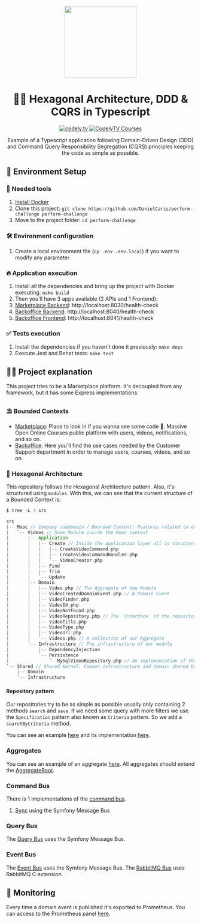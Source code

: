 <p align="center">
  <a href="http://codely.tv">
    <img src="http://codely.tv/wp-content/uploads/2016/05/cropped-logo-codelyTV.png" width="192px" height="192px"/>
  </a>
</p>

<h1 align="center">
  🐘🎯 Hexagonal Architecture, DDD & CQRS in Typescript
</h1>

<p align="center">
    <a href="https://github.com/CodelyTV"><img src="https://img.shields.io/badge/CodelyTV-OS-green.svg?style=flat-square" alt="codely.tv"/></a>
    <a href="http://pro.codely.tv"><img src="https://img.shields.io/badge/CodelyTV-PRO-black.svg?style=flat-square" alt="CodelyTV Courses"/></a>
</p>

<p align="center">
  Example of a Typescript application following Domain-Driven Design (DDD) and
  Command Query Responsibility Segregation (CQRS) principles keeping the code as simple as possible.

</p>

## 🚀 Environment Setup

### 🐳 Needed tools

1. [Install Docker](https://www.docker.com/get-started)
2. Clone this project: `git clone https://github.com/DanielCaris/perform-challenge perform-challenge`
3. Move to the project folder: `cd perform-challenge`

### 🛠️ Environment configuration

1. Create a local environment file (`cp .env .env.local`) if you want to modify any parameter

### 🔥 Application execution

1. Install all the dependencies and bring up the project with Docker executing: `make build`
2. Then you'll have 3 apps available (2 APIs and 1 Frontend):
  1. [Marketplace Backend](src/apps/marketplace/backend): http://localhost:8030/health-check
  2. [Backoffice Backend](src/apps/backoffice/backend): http://localhost:8040/health-check
  3. [Backoffice Frontend](src/apps/backoffice/frontend): http://localhost:8041/health-check

### ✅ Tests execution

1. Install the dependencies if you haven't done it previously: `make deps`
2. Execute Jest and Behat tests: `make test`

## 👩‍💻 Project explanation

This project tries to be a Marketplace platform. It's decoupled from any framework, but it has
some Express implementations.

### ⛱️ Bounded Contexts

* [Marketplace](src/Contexts/Marketplace): Place to look in if you wanna see some code 🙂. Massive Open Online Courses public platform with users, videos, notifications, and so on.
* [Backoffice](src/Contexts/Backoffice): Here you'll find the use cases needed by the Customer Support department in order to manage users, courses, videos, and so on.

### 🎯 Hexagonal Architecture

This repository follows the Hexagonal Architecture pattern. Also, it's structured using `modules`.
With this, we can see that the current structure of a Bounded Context is:

```scala
$ tree -L 4 src

src
|-- Mooc // Company subdomain / Bounded Context: Features related to one of the company business lines / products
|   `-- Videos // Some Module inside the Mooc context
|       |-- Application
|       |   |-- Create // Inside the application layer all is structured by actions
|       |   |   |-- CreateVideoCommand.php
|       |   |   |-- CreateVideoCommandHandler.php
|       |   |   `-- VideoCreator.php
|       |   |-- Find
|       |   |-- Trim
|       |   `-- Update
|       |-- Domain
|       |   |-- Video.php // The Aggregate of the Module
|       |   |-- VideoCreatedDomainEvent.php // A Domain Event
|       |   |-- VideoFinder.php
|       |   |-- VideoId.php
|       |   |-- VideoNotFound.php
|       |   |-- VideoRepository.php // The `Interface` of the repository is inside Domain
|       |   |-- VideoTitle.php
|       |   |-- VideoType.php
|       |   |-- VideoUrl.php
|       |   `-- Videos.php // A collection of our Aggregate
|       `-- Infrastructure // The infrastructure of our module
|           |-- DependencyInjection
|           `-- Persistence
|               `--MySqlVideoRepository.php // An implementation of the repository
`-- Shared // Shared Kernel: Common infrastructure and domain shared between the different Bounded Contexts
    |-- Domain
    `-- Infrastructure
```

#### Repository pattern
Our repositories try to be as simple as possible usually only containing 2 methods `search` and `save`.
If we need some query with more filters we use the `Specification` pattern also known as `Criteria` pattern. So we add a
`searchByCriteria` method.

You can see an example [here](src/contexts/Marketplace/Catalogs/domain/CatalogRepository.ts)
and its implementation [here](src/contexts/Marketplace/Catalogs/infrastructure/persistence/MongoCatalogRepository.ts).

### Aggregates
You can see an example of an aggregate [here](src/contexts/Marketplace/Catalogs/domain/Catalog.ts). All aggregates should
extend the [AggregateRoot](src/contexts/Shared/domain/AggregateRoot.ts).

### Command Bus
There is 1 implementations of the [command bus](src/contexts/Shared/domain/CommandBus.ts).
1. [Sync](src/contexts/Shared/infrastructure/CommandBus/InMemoryCommandBus.ts) using the Symfony Message Bus

### Query Bus
The [Query Bus](src/contexts/Shared/infrastructure/QueryBus/InMemoryQueryBus.ts) uses the Symfony Message Bus.

### Event Bus
The [Event Bus](src/contexts/Shared/infrastructure/EventBus/InMemory/InMemoryAsyncEventBus.ts) uses the Symfony Message Bus.
The [RabbitMQ Bus](src/contexts/Shared/infrastructure/EventBus/RabbitMq/RabbitMqEventBus.ts) uses RabbitMQ C extension.

## 📱 Monitoring
Every time a domain event is published it's exported to Prometheus. You can access to the Prometheus panel [here](http://localhost:9999/).
